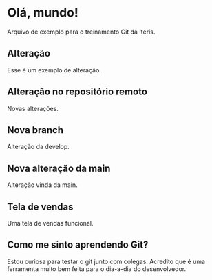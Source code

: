 # Olá, mundo!
Arquivo de exemplo para o treinamento Git da Iteris.

## Alteração
Esse é um exemplo de alteração.

## Alteração no repositório remoto
Novas alterações.

## Nova branch
Alteração da develop.

## Nova alteração da main
Alteração vinda da main.

## Tela de vendas
Uma tela de vendas funcional.

## Como me sinto aprendendo Git?
Estou curiosa para testar o git junto com colegas.
Acredito que é uma ferramenta muito bem feita para o dia-a-dia do desenvolvedor.